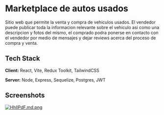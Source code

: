 
# Marketplace de autos usados

Sitio web que permite la venta y compra de vehiculos usados. El vendedor puede publicar toda la informacion relevante sobre el vehiculo asi como una descripcion y fotos del mismo, el comprado podra ponerse en contacto con el vendedor por medio de mensajes y dejar reviews acerca del proceso de compra y venta.


## Tech Stack

**Client:** React, Vite, Redux Toolkit, TailwindCSS

**Server:** Node, Express, Sequelize, Postgres, JWT

## Screenshots

[![HhIlPdF.md.png](https://iili.io/HhIlPdF.md.png)](https://freeimage.host/i/HhIlPdF)
